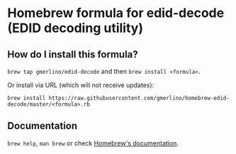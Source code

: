 # Homebrew formula for edid-decode (EDID decoding utility)
## How do I install this formula?
`brew tap gmerlino/edid-decode` and then `brew install <formula>`.

Or install via URL (which will not receive updates):

```
brew install https://raw.githubusercontent.com/gmerlino/homebrew-edid-decode/master/<formula>.rb
```

## Documentation
`brew help`, `man brew` or check [Homebrew's documentation](https://github.com/Homebrew/brew/tree/master/share/doc/homebrew#readme).
